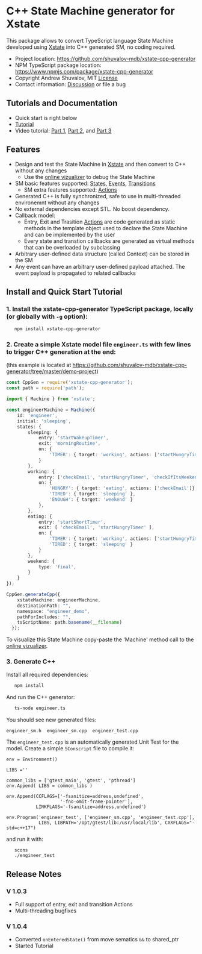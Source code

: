 # C++ State Machine generator for Xstate

This package allows to convert TypeScript language State Machine developed
using [Xstate](https://github.com/davidkpiano/xstate) into C++ generated SM, no coding required.

* Project location: https://github.com/shuvalov-mdb/xstate-cpp-generator
* NPM TypeScript package location: https://www.npmjs.com/package/xstate-cpp-generator
* Copyright Andrew Shuvalov, MIT [License](https://github.com/shuvalov-mdb/xstate-cpp-generator/blob/master/LICENSE)
* Contact information: [Discussion](https://github.com/davidkpiano/xstate/discussions/1608) or file a bug

## Tutorials and Documentation
* Quick start is right below
* [Tutorial](TUTORIAL.md)
* Video tutorial: [Part 1](https://youtu.be/DnuJFUR1SgA), [Part 2](https://youtu.be/8TTfRrmNu0s), and [Part 3](https://youtu.be/HoH68709Sq8)

## Features

* Design and test the State Machine in [Xstate](https://github.com/davidkpiano/xstate) and then convert to C++ without any changes
  * Use the [online vizualizer](https://xstate.js.org/viz/) to debug the State Machine
* SM basic features supported: [States](https://xstate.js.org/docs/guides/states.html), [Events](https://xstate.js.org/docs/guides/events.html), [Transitions](https://xstate.js.org/docs/guides/transitions.html)
  * SM extra features supported: [Actions](https://xstate.js.org/docs/guides/actions.html#declarative-actions)
* Generated C++ is fully synchronized, safe to use in multi-threaded environemnt without any changes
* No external dependencies except STL. No boost dependency.
* Callback model:
  * Entry, Exit and Trasition [Actions](https://xstate.js.org/docs/guides/actions.html#declarative-actions) are code
   generated as static methods in the template object used to declare the State Machine and can be implemented by the user
  * Every state and transtion callbacks are generated as virtual methods that can be overloaded by subclassing
* Arbitrary user-defined data structure (called Context) can be stored in the SM
* Any event can have an arbitrary user-defined payload attached. The event payload is propagated to related callbacks

## Install and Quick Start Tutorial

### 1. Install the xstate-cpp-generator TypeScript package, locally (or globally with `-g` option):

```bash
   npm install xstate-cpp-generator
```
### 2. Create a simple Xstate model file `engineer.ts` with few lines to trigger C++ generation at the end:
(this example is located at https://github.com/shuvalov-mdb/xstate-cpp-generator/tree/master/demo-project)

```TypeScript
const CppGen = require('xstate-cpp-generator');
const path = require('path');

import { Machine } from 'xstate';

const engineerMachine = Machine({
    id: 'engineer',
    initial: 'sleeping',
    states: {
        sleeping: {
            entry: 'startWakeupTimer',
            exit: 'morningRoutine',
            on: {
                'TIMER': { target: 'working', actions: ['startHungryTimer', 'startTiredTimer'] },
            }
        },
        working: {
            entry: ['checkEmail', 'startHungryTimer', 'checkIfItsWeekend' ],
            on: {
                'HUNGRY': { target: 'eating', actions: ['checkEmail']},
                'TIRED': { target: 'sleeping' },
                'ENOUGH': { target: 'weekend' }
            },
        },
        eating: {
            entry: 'startShortTimer',
            exit: [ 'checkEmail', 'startHungryTimer' ],
            on: {
                'TIMER': { target: 'working', actions: ['startHungryTimer'] },
                'TIRED': { target: 'sleeping' }
            }
        },
        weekend: {
            type: 'final',
        }
    }
});

CppGen.generateCpp({
    xstateMachine: engineerMachine,
    destinationPath: "",
    namespace: "engineer_demo",
    pathForIncludes: "",
    tsScriptName: path.basename(__filename)
  });

```
To visualize this State Machine copy-paste the 'Machine' method call to the [online vizualizer](https://xstate.js.org/viz/).

### 3. Generate C++
Install all required dependencies:

```bash
   npm install
```

And run the C++ generator:
```bash
   ts-node engineer.ts
```
You should see new generated files:
```
engineer_sm.h  engineer_sm.cpp  engineer_test.cpp
```

The `engineer_test.cpp` is an automatically generated Unit Test for the model. Create a simple `SConscript` file to compile it:

```
env = Environment()

LIBS =''

common_libs = ['gtest_main', 'gtest', 'pthread']
env.Append( LIBS = common_libs )

env.Append(CCFLAGS=['-fsanitize=address,undefined',
                    '-fno-omit-frame-pointer'],
           LINKFLAGS='-fsanitize=address,undefined')

env.Program('engineer_test', ['engineer_sm.cpp', 'engineer_test.cpp'], 
            LIBS, LIBPATH='/opt/gtest/lib:/usr/local/lib', CXXFLAGS="-std=c++17")

```
and run it with:
```
   scons
   ./engineer_test
```


## Release Notes

### V 1.0.3
* Full support of entry, exit and transition Actions
* Multi-threading bugfixes
### V 1.0.4
* Converted `onEnteredState()` from move sematics `&&` to shared_ptr
* Started Tutorial
